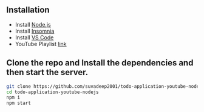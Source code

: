 ## Installation

- Install [Node.js](https://nodejs.org/) 
- Install [Insomnia](https://insomnia.rest/)
- Install [VS Code](https://code.visualstudio.com/)
- YouTube Playlist [link](https://www.youtube.com/playlist?list=PLnHOptnX6QcFkt_v8r-RP2pLPcGY7bLBW)

## Clone the repo and Install the dependencies and then start the server.

```sh
git clone https://github.com/suvadeep2001/todo-application-youtube-nodejs.git
cd todo-application-youtube-nodejs
npm i
npm start
```
